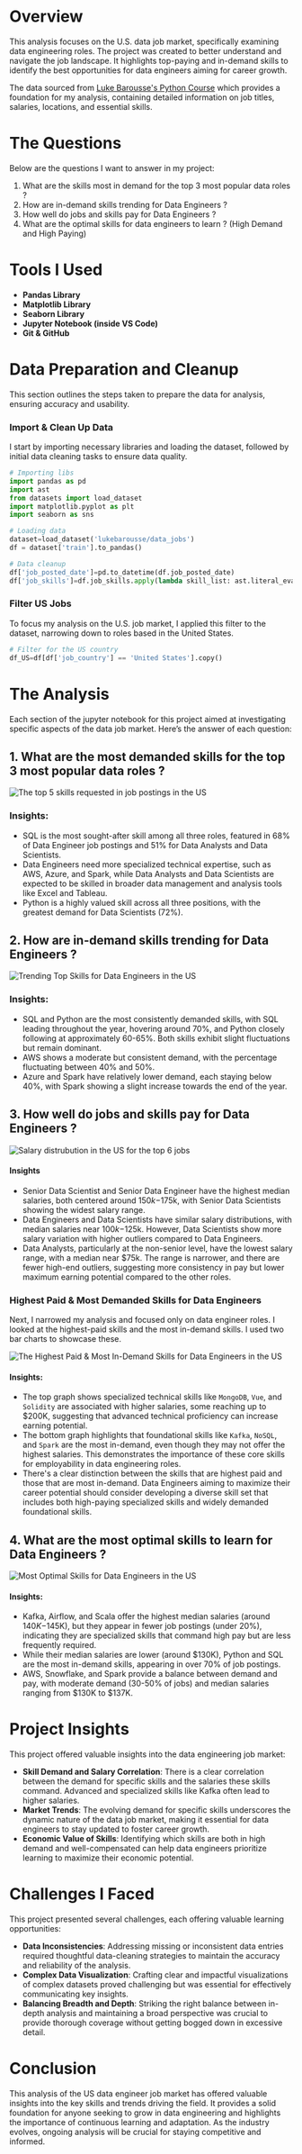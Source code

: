 # Overview

This analysis focuses on the U.S. data job market, specifically examining data engineering roles. The project was created to better understand and navigate the job landscape. It highlights top-paying and in-demand skills to identify the best opportunities for data engineers aiming for career growth.

The data sourced from [Luke Barousse's Python Course](https://lukebarousse.com/python) which provides a foundation for my analysis, containing detailed information on job titles, salaries, locations, and essential skills.

# The Questions

Below are the questions I want to answer in my project:

1. What are the skills most in demand for the top 3 most popular data roles ?
2. How are in-demand skills trending for Data Engineers ?
3. How well do jobs and skills pay for Data Engineers ?
4. What are the optimal skills for data engineers to learn ? (High Demand and High Paying) 

# Tools I Used

- **Pandas Library**
- **Matplotlib Library** 
- **Seaborn Library**
- **Jupyter Notebook (inside VS Code)** 
- **Git & GitHub**

# Data Preparation and Cleanup

This section outlines the steps taken to prepare the data for analysis, ensuring accuracy and usability.

### Import & Clean Up Data

I start by importing necessary libraries and loading the dataset, followed by initial data cleaning tasks to ensure data quality.

```python
# Importing libs
import pandas as pd
import ast
from datasets import load_dataset
import matplotlib.pyplot as plt
import seaborn as sns

# Loading data
dataset=load_dataset('lukebarousse/data_jobs')
df = dataset['train'].to_pandas()

# Data cleanup
df['job_posted_date']=pd.to_datetime(df.job_posted_date)
df['job_skills']=df.job_skills.apply(lambda skill_list: ast.literal_eval(skill_list) if pd.notna(skill_list) else skill_list)
```

### Filter US Jobs

To focus my analysis on the U.S. job market, I applied this filter to the dataset, narrowing down to roles based in the United States.

```python
# Filter for the US country
df_US=df[df['job_country'] == 'United States'].copy()
```

# The Analysis

Each section of the jupyter notebook for this project aimed at investigating specific aspects of the data job market. Here’s the answer of each question:

## 1. What are the most demanded skills for the top 3 most popular data roles ?

![The top 5 skills requested in job postings in the US](images/Top_5_Skills_Requested_in_job_postings.png)


### Insights:

- SQL is the most sought-after skill among all three roles, featured in 68% of Data Engineer job postings and 51% for Data Analysts and Data Scientists.
- Data Engineers need more specialized technical expertise, such as AWS, Azure, and Spark, while Data Analysts and Data Scientists are expected to be skilled in broader data management and analysis tools like Excel and Tableau.
- Python is a highly valued skill across all three positions, with the greatest demand for Data Scientists (72%).

## 2. How are in-demand skills trending for Data Engineers ?

![Trending Top Skills for Data Engineers in the US](images/Top_5_Skills_Trend_for_Data_Engineers.png)

### Insights:
- SQL and Python are the most consistently demanded skills, with SQL leading throughout the year, hovering around 70%, and Python closely following at approximately 60-65%. Both skills exhibit slight fluctuations but remain dominant.
- AWS shows a moderate but consistent demand, with the percentage fluctuating between 40% and 50%.
- Azure and Spark have relatively lower demand, each staying below 40%, with Spark showing a slight increase towards the end of the year.

## 3. How well do jobs and skills pay for Data Engineers ?

![Salary distrubution in the US for the top 6 jobs](images/Salary_Distrubution_US_top_6_jobs.png)  

#### Insights

- Senior Data Scientist and Senior Data Engineer have the highest median salaries, both centered around $150k-$175k, with Senior Data Scientists showing the widest salary range.
- Data Engineers and Data Scientists have similar salary distributions, with median salaries near $100k-$125k. However, Data Scientists show more salary variation with higher outliers compared to Data Engineers.
- Data Analysts, particularly at the non-senior level, have the lowest salary range, with a median near $75k. The range is narrower, and there are fewer high-end outliers, suggesting more consistency in pay but lower maximum earning potential compared to the other roles.

### Highest Paid & Most Demanded Skills for Data Engineers

Next, I narrowed my analysis and focused only on data engineer roles. I looked at the highest-paid skills and the most in-demand skills. I used two bar charts to showcase these.

![The Highest Paid & Most In-Demand Skills for Data Engineers in the US](images/Highest_Paid_Most_Demand_Skills_Data_Engineers.png)

#### Insights:

- The top graph shows specialized technical skills like `MongoDB`, `Vue`, and `Solidity` are associated with higher salaries, some reaching up to $200K, suggesting that advanced technical proficiency can increase earning potential.
- The bottom graph highlights that foundational skills like `Kafka`, `NoSQL`, and `Spark` are the most in-demand, even though they may not offer the highest salaries. This demonstrates the importance of these core skills for employability in data engineering roles.
- There's a clear distinction between the skills that are highest paid and those that are most in-demand. Data Engineers aiming to maximize their career potential should consider developing a diverse skill set that includes both high-paying specialized skills and widely demanded foundational skills.

## 4. What are the most optimal skills to learn for Data Engineers ?

![Most Optimal Skills for Data Engineers in the US](images/Most_Optimal_Skills_for_Data_Engineers_in_the_US.png)    

#### Insights:

- Kafka, Airflow, and Scala offer the highest median salaries (around $140K-$145K), but they appear in fewer job postings (under 20%), indicating they are specialized skills that command high pay but are less frequently required.
- While their median salaries are lower (around $130K), Python and SQL are the most in-demand skills, appearing in over 70% of job postings.
- AWS, Snowflake, and Spark provide a balance between demand and pay, with moderate demand (30-50% of jobs) and median salaries ranging from $130K to $137K.

# Project Insights

This project offered valuable insights into the data engineering job market:

- **Skill Demand and Salary Correlation**: There is a clear correlation between the demand for specific skills and the salaries these skills command. Advanced and specialized skills like Kafka often lead to higher salaries.
- **Market Trends**: The evolving demand for specific skills underscores the dynamic nature of the data job market, making it essential for data engineers to stay updated to foster career growth.
- **Economic Value of Skills**: Identifying which skills are both in high demand and well-compensated can help data engineers prioritize learning to maximize their economic potential.


# Challenges I Faced

This project presented several challenges, each offering valuable learning opportunities:

- **Data Inconsistencies**: Addressing missing or inconsistent data entries required thoughtful data-cleaning strategies to maintain the accuracy and reliability of the analysis.
- **Complex Data Visualization**: Crafting clear and impactful visualizations of complex datasets proved challenging but was essential for effectively communicating key insights.
- **Balancing Breadth and Depth**: Striking the right balance between in-depth analysis and maintaining a broad perspective was crucial to provide thorough coverage without getting bogged down in excessive detail.


# Conclusion

This analysis of the US data engineer job market has offered valuable insights into the key skills and trends driving the field. It provides a solid foundation for anyone seeking to grow in data engineering and highlights the importance of continuous learning and adaptation. As the industry evolves, ongoing analysis will be crucial for staying competitive and informed.


